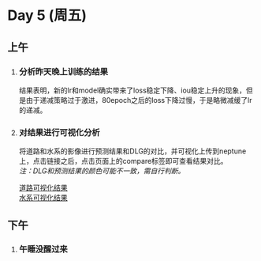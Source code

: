 # Day 5 (周五)

## 上午

1. ### 分析昨天晚上训练的结果

    结果表明，新的lr和model确实带来了loss稳定下降、iou稳定上升的现象，但是由于递减策略过于激进，80epoch之后的loss下降过慢，于是略微减缓了lr的递减。

2. ### 对结果进行可视化分析

    将道路和水系的影像进行预测结果和DLG的对比，并可视化上传到neptune上，点击链接之后，点击页面上的compare标签即可查看结果对比。  
    *注：DLG和预测结果的颜色可能不一致，需自行判断。*

    [道路可视化结果](https://ui.neptune.ai/leonliu/deeplearning/e/DEEP-15/logs)  
    [水系可视化结果](https://ui.neptune.ai/leonliu/deeplearning/e/DEEP-14/logs)

## 下午

1. ### 午睡没醒过来

